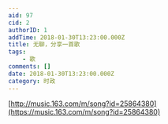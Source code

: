```yaml
---
aid: 97
cid: 2
authorID: 1
addTime: 2018-01-30T13:23:00.000Z
title: 无聊，分享一首歌
tags:
    - 歌
comments: []
date: 2018-01-30T13:23:00.000Z
category: 时政
---
```


[http://music.163.com/m/song?id=25864380](https://music.163.com/m/song?id=25864380)
